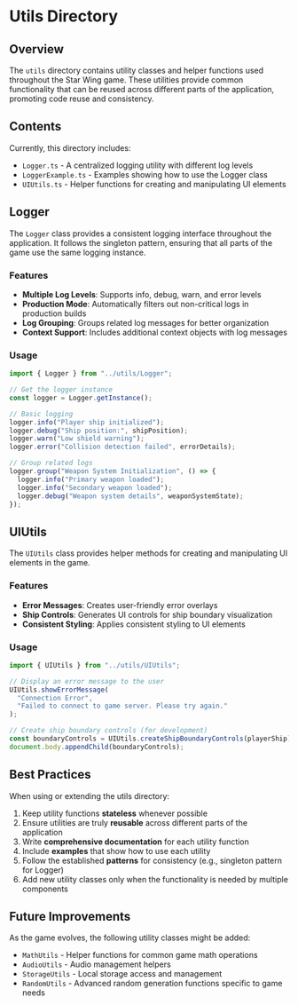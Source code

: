 # Utils Directory

## Overview

The `utils` directory contains utility classes and helper functions used throughout the Star Wing game. These utilities provide common functionality that can be reused across different parts of the application, promoting code reuse and consistency.

## Contents

Currently, this directory includes:

- `Logger.ts` - A centralized logging utility with different log levels
- `LoggerExample.ts` - Examples showing how to use the Logger class
- `UIUtils.ts` - Helper functions for creating and manipulating UI elements

## Logger

The `Logger` class provides a consistent logging interface throughout the application. It follows the singleton pattern, ensuring that all parts of the game use the same logging instance.

### Features

- **Multiple Log Levels**: Supports info, debug, warn, and error levels
- **Production Mode**: Automatically filters out non-critical logs in production builds
- **Log Grouping**: Groups related log messages for better organization
- **Context Support**: Includes additional context objects with log messages

### Usage

```typescript
import { Logger } from "../utils/Logger";

// Get the logger instance
const logger = Logger.getInstance();

// Basic logging
logger.info("Player ship initialized");
logger.debug("Ship position:", shipPosition);
logger.warn("Low shield warning");
logger.error("Collision detection failed", errorDetails);

// Group related logs
logger.group("Weapon System Initialization", () => {
  logger.info("Primary weapon loaded");
  logger.info("Secondary weapon loaded");
  logger.debug("Weapon system details", weaponSystemState);
});
```

## UIUtils

The `UIUtils` class provides helper methods for creating and manipulating UI elements in the game.

### Features

- **Error Messages**: Creates user-friendly error overlays
- **Ship Controls**: Generates UI controls for ship boundary visualization
- **Consistent Styling**: Applies consistent styling to UI elements

### Usage

```typescript
import { UIUtils } from "../utils/UIUtils";

// Display an error message to the user
UIUtils.showErrorMessage(
  "Connection Error",
  "Failed to connect to game server. Please try again."
);

// Create ship boundary controls (for development)
const boundaryControls = UIUtils.createShipBoundaryControls(playerShip);
document.body.appendChild(boundaryControls);
```

## Best Practices

When using or extending the utils directory:

1. Keep utility functions **stateless** whenever possible
2. Ensure utilities are truly **reusable** across different parts of the application
3. Write **comprehensive documentation** for each utility function
4. Include **examples** that show how to use each utility
5. Follow the established **patterns** for consistency (e.g., singleton pattern for Logger)
6. Add new utility classes only when the functionality is needed by multiple components

## Future Improvements

As the game evolves, the following utility classes might be added:

- `MathUtils` - Helper functions for common game math operations
- `AudioUtils` - Audio management helpers
- `StorageUtils` - Local storage access and management
- `RandomUtils` - Advanced random generation functions specific to game needs
